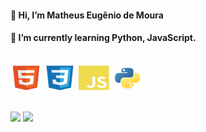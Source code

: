 <h4>👋 Hi, I’m Matheus Eugênio de Moura </h4>
<h4>🌱 I’m currently learning Python, JavaScript.</h4>

<div style="display: inline_block"><br>
  <img align="center" alt="HTML5" height="40" width="50" src="https://raw.githubusercontent.com/devicons/devicon/master/icons/html5/html5-original.svg">
  <img align="center" alt="CSS3" height="40" width="50" src="https://raw.githubusercontent.com/devicons/devicon/master/icons/css3/css3-original.svg">
  <img align="center" alt="JavaScript" height="40" width="50" src="https://raw.githubusercontent.com/devicons/devicon/master/icons/javascript/javascript-plain.svg">
  <img align="center" alt="Python" height="40" width="50" src="https://raw.githubusercontent.com/devicons/devicon/master/icons/python/python-original.svg">
</div>

</br>
</br>

<div>
    <a href="https://instagram.com/mouramths" target="_blank"><img src="https://img.shields.io/badge/-Instagram-%23E4405F?style=for-the-badge&logo=instagram&logoColor=white"></a> 
    <a href="https://www.linkedin.com/in/matheus-moura-1921771b9/" target="_blank"><img src="https://img.shields.io/badge/-LinkedIn-%230077B5?style=for-the-badge&logo=linkedin&logoColor=white"></a>
</div>
